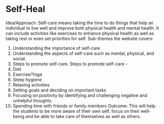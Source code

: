 # Self-Heal
Idea/Approach:
Self-care means taking the time to do things that help an individual to live well and improve both physical health and 
mental health. It can include activities like exercises to enhance physical health as well as taking rest or even set 
priorities for self. 
Sub-themes the website covers:
1. Understanding the importance of self-care 
2. Understanding the aspects of self-care such as mental, physical, and social.
3. Steps to promote self-care. Steps to promote self-care -
 1. Diet 
 2. Exercise/Yoga
 3. Sleep hygiene
 4. Relaxing activities 
 5. Setting goals and deciding on important tasks
 6. Focusing on positivity by identifying and challenging negative and unhelpful
 thoughts.
 7. Spending time with friends or family members 
Outcome:
This will help the students to be more aware of their own self, focus on their well-being and be able to take care of 
themselves as well as others. 
